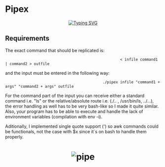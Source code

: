 # Pipex 

<p align="center"> <a href="https://git.io/typing-svg"><img src="https://readme-typing-svg.demolab.com?font=Fira+Code&duration=3000&pause=1000&color=77F7A0&center=true&width=435&lines=Pipex+is+a+42+project+consisting+in;+a+replication+of+bash%C2%B4s+pipes" alt="Typing SVG" /></a></p>

## Requirements
The exact command that should be replicated is:

                                                        < infile command1 | command2 > outfile

and the input must be entered in the following way:

                                                ./pipex infile "command1 + args" "command2 + args" outfile
                                                
For the command part of the input you can receive either a standard command i.e. "ls" or the relative/absolute route i.e. (./.. , /usr/bin/ls, ../...),  the error handling as well has to be very bash-like so I made it quite similar.
Also, your program has to be able to execute and handle the lack of environment variables (compilation with env -i).

Aditionally, I implemented single quote support (') so awk commands could be functionals, not the case with $x since it´s on bash to handle them properly.



# <p align="center"> ![pipe](https://user-images.githubusercontent.com/47799144/231563677-b84a535e-39ee-4e15-8058-87191f427fe1.png)</p>
